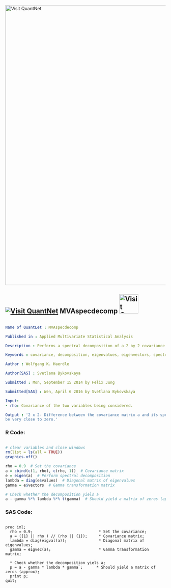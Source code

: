 
[<img src="https://github.com/QuantLet/Styleguide-and-FAQ/blob/master/pictures/banner.png" width="880" alt="Visit QuantNet">](http://quantlet.de/index.php?p=info)

## [<img src="https://github.com/QuantLet/Styleguide-and-Validation-procedure/blob/master/pictures/qloqo.png" alt="Visit QuantNet">](http://quantlet.de/) **MVAspecdecomp** [<img src="https://github.com/QuantLet/Styleguide-and-Validation-procedure/blob/master/pictures/QN2.png" width="60" alt="Visit QuantNet 2.0">](http://quantlet.de/d3/ia)

```yaml

Name of QuantLet : MVAspecdecomp

Published in : Applied Multivariate Statistical Analysis

Description : Performs a spectral decomposition of a 2 by 2 covariance matrix.

Keywords : covariance, decomposition, eigenvalues, eigenvectors, spectral, sas

Author : Wolfgang K. Haerdle

Author[SAS] : Svetlana Bykovskaya

Submitted : Mon, September 15 2014 by Felix Jung

Submitted[SAS] : Wen, April 6 2016 by Svetlana Bykovskaya

Input: 
- rho: Covariance of the two variables being considered.

Output : '2 x 2- Difference between the covariance matrix a and its spectral decomposition. Should
be very close to zero.'

```


### R Code:
```r

# clear variables and close windows
rm(list = ls(all = TRUE))
graphics.off()

rho = 0.9  # Set the covariance
a = cbind(c(1, rho), c(rho, 1))  # Covariance matrix
e = eigen(a)  # Perform spectral decomposition
lambda = diag(e$values)  # Diagonal matrix of eigenvalues
gamma = e$vectors  # Gamma transformation matrix

# Check whether the decomposition yiels a
a - gamma %*% lambda %*% t(gamma)  # Should yield a matrix of zeros (approx)

```

### SAS Code:
```sas

proc iml; 
  rho = 0.9;                             * Set the covariance;
  a = ({1} || rho ) // (rho || {1});     * Covariance matrix;
  lambda = diag(eigval(a));              * Diagonal matrix of eigenvalues;
  gamma = eigvec(a);                     * Gamma transformation matrix;
  
  * Check whether the decomposition yiels a;
  p = a - gamma * lambda * gamma`;      * Should yield a matrix of zeros (approx);
  print p; 
quit;
```

